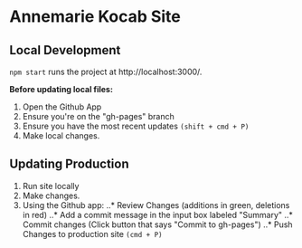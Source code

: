 # Annemarie Kocab Site

## Local Development

`npm start` runs the project at http://localhost:3000/.

**Before updating local files:**

1. Open the Github App
2. Ensure you're on the "gh-pages" branch
3. Ensure you have the most recent updates `(shift + cmd + P)`
4. Make local changes.

## Updating Production

1. Run site locally
2. Make changes.
3. Using the Github app:
..* Review Changes (additions in green, deletions in red)
..* Add a commit message in the input box labeled "Summary"
..* Commit changes (Click button that says "Commit to gh-pages")
..* Push Changes to production site `(cmd + P)`
